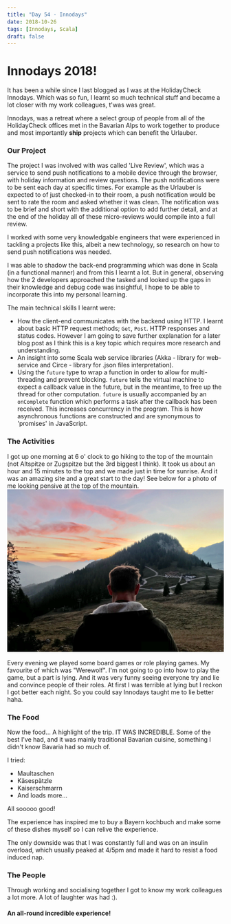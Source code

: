 ```yaml
---
title: "Day 54 - Innodays"
date: 2018-10-26
tags: [Innodays, Scala]
draft: false
---
```

# Innodays 2018!

It has been a while since I last blogged as I was at the HolidayCheck Innodays. Which was so fun, I learnt so much technical stuff and became a lot closer with my work colleagues, t'was was great.

Innodays, was a retreat where a select group of people from all of the HolidayCheck offices met in the Bavarian Alps to work together to produce and most importantly **ship** projects which can benefit the Urlauber.

### Our Project

The project I was involved with was called 'Live Review', which was a service to send push notifications to a mobile device through the browser, with holiday information and review questions. The push notifications were to be sent each day at specific times. For example as the Urlauber is expected to of just checked-in to their room, a push notification would be sent to rate the room and asked whether it was clean. The notification was to be brief and short with the additional option to add further detail, and at the end of the holiday all of these micro-reviews would compile into a full review.

I worked with some very knowledgable engineers that were experienced in tackling a projects like this, albeit a new technology, so research on how to send push notifications was needed.

I was able to shadow the back-end programming which was done in Scala (in a functional manner) and from this I learnt a lot. But in general, observing how the 2 developers approached the tasked and looked up the gaps in their knowledge and debug code was insightful, I hope to be able to incorporate this into my personal learning.

The main technical skills I learnt were:

- How the client-end communicates with the backend using HTTP. I learnt about basic HTTP request methods; `Get`, `Post`. HTTP responses and status codes. However I am going to save further explanation for a later blog post as I think this is a key topic which requires more research and understanding.
- An insight into some Scala web service libraries (Akka - library for web-service and Circe - library for .json files interpretation).
- Using the `future` type to wrap a function in order to allow for multi-threading and prevent blocking. `future` tells the virtual machine to expect a callback value in the future, but in the meantime, to free up the thread for other computation. `future` is usually accompanied by an `onComplete` function which performs a task after the callback has been received. This increases concurrency in the program. This is how asynchronous functions are constructed and are synonymous to 'promises' in JavaScript.

### The Activities

I got up one morning at 6 o' clock to go hiking to the top of the mountain (not Altspitze or Zugspitze but the 3rd biggest I think). It took us about an hour and 15 minutes to the top and we made just in time for sunrise. And it was an amazing site and a great start to the day! See below for a photo of me looking pensive at the top of the mountain.
![Hiking picture](/Images/GarmischPic.JPG)

Every evening we played some board games or role playing games. My favourite of which was "Werewolf". I'm not going to go into how to play the game, but a part is lying. And it was very funny seeing everyone try and lie and convince people of their roles. At first I was terrible at lying but I reckon I got better each night. So you could say Innodays taught me to lie better haha.

### The Food

Now the food... A highlight of the trip. IT WAS INCREDIBLE. Some of the best I've had, and it was mainly traditional Bavarian cuisine, something I didn't know Bavaria had so much of.

I tried:

- Maultaschen
- Käsespätzle
- Kaiserschmarrn
- And loads more...

All sooooo good!

The experience has inspired me to buy a Bayern kochbuch and make some of these dishes myself so I can relive the experience.

The only downside was that I was constantly full and was on an insulin overload, which usually peaked at 4/5pm and made it hard to resist a food induced nap.

### The People

Through working and socialising together I got to know my work colleagues a lot more. A lot of laughter was had :).

#### An all-round incredible experience!
